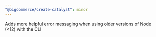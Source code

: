 ```yaml
---
"@bigcommerce/create-catalyst": minor
---
```


Adds more helpful error messaging when using older versions of Node (<12) with the CLI
